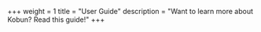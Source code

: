 +++
weight = 1
title = "User Guide"
description = "Want to learn more about Kobun? Read this guide!"
+++
